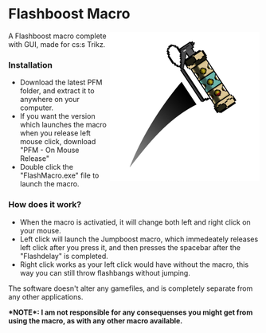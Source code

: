 # Flashboost Macro

<img src="FlashMacroIcon.png" alt="Flashboost Macro Image" width="300" height="300" align="right">

A Flashboost macro complete with GUI, made for cs:s Trikz.

<h3> Installation </h3>

 - Download the latest PFM folder, and extract it to anywhere on your computer.
 - If you want the version which launches the macro when you release left mouse click, download "PFM - On Mouse Release"
 - Double click the "FlashMacro.exe" file to launch the macro.
 
<h3> How does it work? </h3/>
 
 - When the macro is activatied, it will change both left and right click on your mouse. 
 - Left click will launch the Jumpboost macro, which immedeately releases left click after you press it, and then presses the spacebar after the "Flashdelay" is completed.
 - Right click works as your left click would have without the macro, this way you can still throw flashbangs without jumping.

The software doesn't alter any gamefiles, and is completely separate from any other applications.

<b>
*NOTE*: I am not responsible for any consequenses you might get from using the macro, as with any other macro available.
</b>
